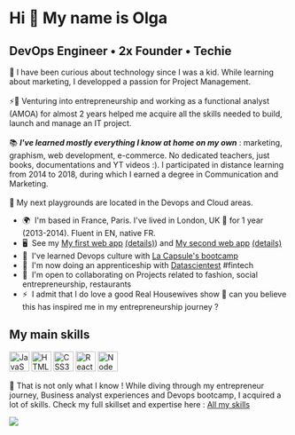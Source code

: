 Hi 👋 My name is Olga
=====================

DevOps Engineer • 2x Founder • Techie
----------------------

🧐 I have been curious about technology since I was a kid. While learning about marketing, I developped a passion for Project Management. </br></br>
⚡💼 Venturing into entrepreneurship and working as a functional analyst (AMOA) for almost 2 years helped me acquire all the skills needed to build, launch and manage an IT project. </br></br>
📚 ***I've learned mostly everything I know at home on my own*** : marketing, graphism, web development, e-commerce. No dedicated teachers, just books, documentations and YT videos :). I participated in distance learning from 2014 to 2018, during which I earned a degree in Communication and Marketing.  </br></br>
🔭 My next playgrounds are located in the Devops and Cloud areas. 

* 🌍  I'm based in France, Paris. I've lived in London, UK 💂 for 1 year (2013-2014). Fluent in EN, native FR.
* 🖥️  See my [My first web app](http://famousinvogue.com) [(details)](https://github.com/aglorhythm/entreprenher-journey/blob/main/read_famous-in-vogue_journey.md)) and [My second web app](http://signedmonyka.com) [(details)](https://github.com/aglorhythm/entreprenher-journey/blob/main/read_monyka_journey.md)
* 🧠  I've learned Devops culture with [La Capsule's bootcamp](https://www.lacapsule.academy/program/devops-full-time)
* 🧠  I'm now doing an apprenticeship with [Datascientest](https://datascientest.com/formation-devops) #fintech
* 🤝  I'm open to collaborating on Projects related to fashion, social entrepreneurship, restaurants
* ⚡  I admit that I do love a good Real Housewives show 🥤 can you believe this has inspired me in my entrepreneurship journey ?

## My main skills 
<a href="https://developer.mozilla.org/en-US/docs/Web/JavaScript" target="_blank" rel="noreferrer"><img src="https://raw.githubusercontent.com/danielcranney/readme-generator/main/public/icons/skills/javascript-colored.svg" width="36" height="36" alt="JavaScript" /></a> <a href="https://developer.mozilla.org/en-US/docs/Glossary/HTML5" target="_blank" rel="noreferrer"><img src="https://raw.githubusercontent.com/danielcranney/readme-generator/main/public/icons/skills/html5-colored.svg" width="36" height="36" alt="HTML5" /></a> <a href="https://www.w3.org/TR/CSS/#css" target="_blank" rel="noreferrer"><img src="https://raw.githubusercontent.com/danielcranney/readme-generator/main/public/icons/skills/css3-colored.svg" width="36" height="36" alt="CSS3" /></a> <a href="https://reactjs.org/" target="_blank" rel="noreferrer"><img src="https://raw.githubusercontent.com/danielcranney/readme-generator/main/public/icons/skills/react-colored.svg" width="36" height="36" alt="React" /></a> <a href="https://nodejs.org/en/" target="_blank" rel="noreferrer"><img src="https://raw.githubusercontent.com/danielcranney/readme-generator/main/public/icons/skills/nodejs-colored.svg" width="36" height="36" alt="NodeJS" /></a>

🚨
That is not only what I know ! While diving through my entrepreneur journey, Business analyst experiences and Devops bootcamp, I acquired a lot of skills. Check my full skillset and expertise here :
[All my skills](https://github.com/aglorhythm/entreprenher-journey/blob/main/read_my-skillset.md)

[![](https://visitcount.itsvg.in/api?id=aglorhythm&label=Profile%20Views&color=10&icon=1&pretty=true)](https://visitcount.itsvg.in)
